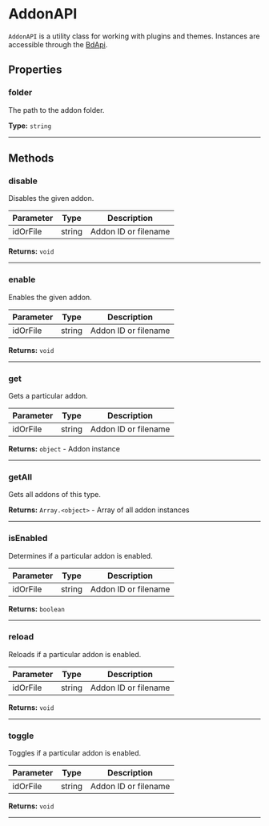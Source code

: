 # AddonAPI

`AddonAPI` is a utility class for working with plugins and themes. Instances are accessible through the [BdApi](./bdapi.md).

## Properties

### folder
The path to the addon folder.

**Type:** `string`
___


## Methods

### disable
Disables the given addon.

| Parameter |  Type  |       Description      |
|:----------|:------:|:----------------------:|
idOrFile|string|Addon ID or filename

**Returns:** `void`
___

### enable
Enables the given addon.

| Parameter |  Type  |       Description      |
|:----------|:------:|:----------------------:|
idOrFile|string|Addon ID or filename

**Returns:** `void`
___

### get
Gets a particular addon.

| Parameter |  Type  |       Description      |
|:----------|:------:|:----------------------:|
idOrFile|string|Addon ID or filename

**Returns:** `object` - Addon instance
___

### getAll
Gets all addons of this type.


**Returns:** `Array.<object>` - Array of all addon instances
___

### isEnabled
Determines if a particular addon is enabled.

| Parameter |  Type  |       Description      |
|:----------|:------:|:----------------------:|
idOrFile|string|Addon ID or filename

**Returns:** `boolean`
___

### reload
Reloads if a particular addon is enabled.

| Parameter |  Type  |       Description      |
|:----------|:------:|:----------------------:|
idOrFile|string|Addon ID or filename

**Returns:** `void`
___

### toggle
Toggles if a particular addon is enabled.

| Parameter |  Type  |       Description      |
|:----------|:------:|:----------------------:|
idOrFile|string|Addon ID or filename

**Returns:** `void`
___
